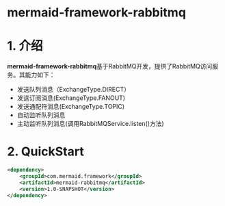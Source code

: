 # mermaid-framework-rabbitmq

# 1. 介绍
**mermaid-framework-rabbitmq**基于RabbitMQ开发，提供了RabbitMQ访问服务。其能力如下：


+ 发送队列消息（ExchangeType.DIRECT）
+ 发送订阅消息(ExchangeType.FANOUT)
+ 发送通配符消息(ExchangeType.TOPIC)
+ 自动监听队列消息
+ 主动监听队列消息(调用RabbitMQService.listen()方法)

# 2. QuickStart
```xml
<dependency>
    <groupId>com.mermaid.framework</groupId>
    <artifactId>mermaid-rabbitmq</artifactId>
    <version>1.0-SNAPSHOT</version>
</dependency>
```